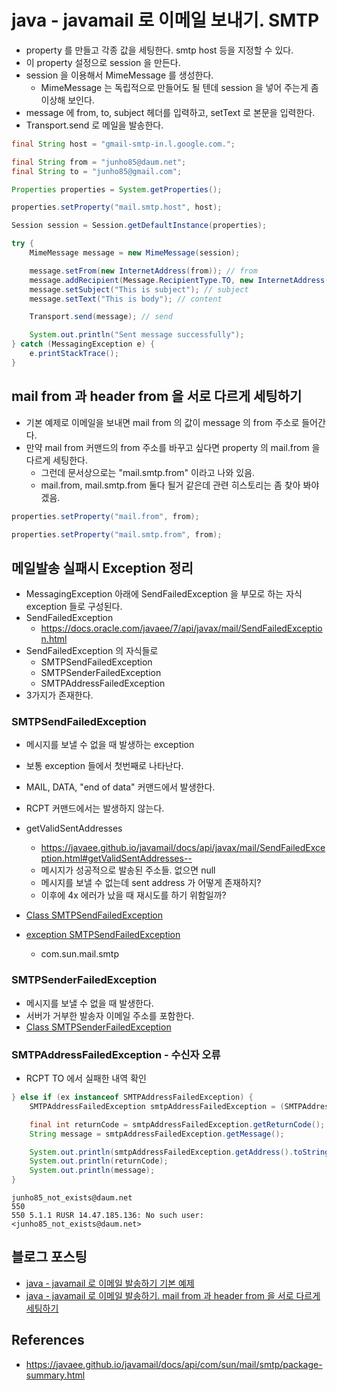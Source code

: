 # java - javamail 로 이메일 보내기. SMTP
* property 를 만들고 각종 값을 세팅한다. smtp host 등을 지정할 수 있다.
* 이 property 설정으로 session 을 만든다.
* session 을 이용해서 MimeMessage 를 생성한다.
  * MimeMessage 는 독립적으로 만들어도 될 텐데 session 을 넣어 주는게 좀 이상해 보인다.
* message 에 from, to, subject 헤더를 입력하고, setText 로 본문을 입력한다.
* Transport.send 로 메일을 발송한다.

```java
final String host = "gmail-smtp-in.l.google.com.";

final String from = "junho85@daum.net";
final String to = "junho85@gmail.com";

Properties properties = System.getProperties();

properties.setProperty("mail.smtp.host", host);

Session session = Session.getDefaultInstance(properties);

try {
    MimeMessage message = new MimeMessage(session);

    message.setFrom(new InternetAddress(from)); // from
    message.addRecipient(Message.RecipientType.TO, new InternetAddress(to)); // recipients
    message.setSubject("This is subject"); // subject
    message.setText("This is body"); // content

    Transport.send(message); // send

    System.out.println("Sent message successfully");
} catch (MessagingException e) {
    e.printStackTrace();
}
```

## mail from 과 header from 을 서로 다르게 세팅하기
* 기본 예제로 이메일을 보내면 mail from 의 값이 message 의 from 주소로 들어간다.
* 만약 mail from 커맨드의 from 주소를 바꾸고 싶다면 property 의 mail.from 을 다르게 세팅한다.
  * 그런데 문서상으로는 "mail.smtp.from" 이라고 나와 있음.
  * mail.from, mail.smtp.from 둘다 될거 같은데 관련 히스토리는 좀 찾아 봐야 겠음.
```java
properties.setProperty("mail.from", from);
```

```java
properties.setProperty("mail.smtp.from", from);
```

## 메일발송 실패시 Exception 정리
* MessagingException 아래에 SendFailedException 을 부모로 하는 자식 exception 들로 구성된다.
* SendFailedException
  * https://docs.oracle.com/javaee/7/api/javax/mail/SendFailedException.html
* SendFailedException 의 자식들로
  * SMTPSendFailedException
  * SMTPSenderFailedException
  * SMTPAddressFailedException
* 3가지가 존재한다.

### SMTPSendFailedException
* 메시지를 보낼 수 없을 때 발생하는 exception
* 보통 exception 들에서 첫번째로 나타난다.
* MAIL, DATA, "end of data" 커맨드에서 발생한다.
* RCPT 커맨드에서는 발생하지 않는다.
* getValidSentAddresses
  * https://javaee.github.io/javamail/docs/api/javax/mail/SendFailedException.html#getValidSentAddresses--
  * 메시지가 성공적으로 발송된 주소들. 없으면 null
  * 메시지를 보낼 수 없는데 sent address 가 어떻게 존재하지?
  * 이후에 4x 에러가 났을 때 재시도를 하기 위함일까?


* [Class SMTPSendFailedException](https://javaee.github.io/javamail/docs/api/com/sun/mail/smtp/SMTPSendFailedException.html)
* [exception SMTPSendFailedException](http://edelstein.pebbles.cs.cmu.edu/jadeite/main.php?api=javamail&state=class&package=com.sun.mail.smtp&class=SMTPSendFailedException)
  * com.sun.mail.smtp

### SMTPSenderFailedException
* 메시지를 보낼 수 없을 때 발생한다.
* 서버가 거부한 발송자 이메일 주소를 포함한다.
* [Class SMTPSenderFailedException](https://javaee.github.io/javamail/docs/api/com/sun/mail/smtp/SMTPSenderFailedException.html)

### SMTPAddressFailedException - 수신자 오류
* RCPT TO 에서 실패한 내역 확인
```java
} else if (ex instanceof SMTPAddressFailedException) {
    SMTPAddressFailedException smtpAddressFailedException = (SMTPAddressFailedException) ex;

    final int returnCode = smtpAddressFailedException.getReturnCode();
    String message = smtpAddressFailedException.getMessage();

    System.out.println(smtpAddressFailedException.getAddress().toString());
    System.out.println(returnCode);
    System.out.println(message);
}
```

```
junho85_not_exists@daum.net
550
550 5.1.1 RUSR 14.47.185.136: No such user: <junho85_not_exists@daum.net>
```

## 블로그 포스팅
* [java - javamail 로 이메일 발송하기 기본 예제](http://junho85.pe.kr/954)
* [java - javamail 로 이메일 발송하기. mail from 과 header from 을 서로 다르게 세팅하기](http://junho85.pe.kr/955)

## References
* https://javaee.github.io/javamail/docs/api/com/sun/mail/smtp/package-summary.html
